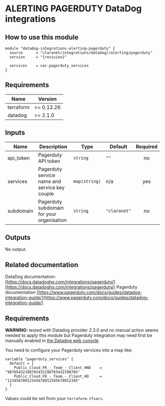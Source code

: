 # ALERTING PAGERDUTY DataDog integrations

## How to use this module

```hcl
module "datadog-integrations-alerting-pagerduty" {
  source      = "claranet/integrations/datadog//alerting/pagerduty"
  version     = "{revision}"

  services    = var.pagerduty_services
}

```

## Requirements

| Name | Version |
|------|---------|
| terraform | >= 0.12.26 |
| datadog | >= 2.1.0 |

## Inputs

| Name | Description | Type | Default | Required |
|------|-------------|------|---------|:--------:|
| api\_token | Pagerduty API token | `string` | `""` | no |
| services | Pagerduty service name and service key couple | `map(string)` | n/a | yes |
| subdomain | Pagerduty subdomain for your organisation | `string` | `"claranet"` | no |

## Outputs

No output.

## Related documentation

DataDog documentation: [https://docs.datadoghq.com/integrations/pagerduty/](https://docs.datadoghq.com/integrations/pagerduty/)
Pagerduty documentation [https://www.pagerduty.com/docs/guides/datadog-integration-guide/](https://www.pagerduty.com/docs/guides/datadog-integration-guide/)

## Requirements

**WARNING:** tested with Datadog provider 2.3.0 and no manual action seems needed to apply this module but Pagerduty integration
may need first be manually enabled in [the Datadog web console](https://myaccount.datadoghq.com/account/settings#integrations/pagerduty)

You need to configure your Pagerduty services into a map like:

```
variable "pagerduty_services" {
  default = {
    Public_Cloud_FR_-_Team_-_Client_HNO    = "98765432198765432198765432198765"
    Public_Cloud_FR_-_Team_-_Client_HO     = "12345678912345678912345678912345"
  }
}

```

Values could be set from your `terraform.tfvars`.
